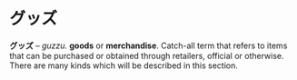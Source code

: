 # グッズ

**グッズ** – _guzzu._ **goods** or **merchandise**. Catch-all term that refers to items that can be purchased or obtained through retailers, official or otherwise. There are many kinds which will be described in this section.

